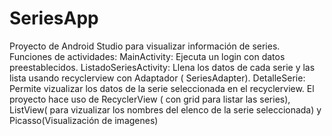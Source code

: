 # SeriesApp
Proyecto de Android Studio para visualizar información de series.
Funciones de actividades:
  MainActivity: Ejecuta un login con datos preestablecidos.
  ListadoSeriesActivity: Llena los datos de cada serie y las lista usando recyclerview con  Adaptador ( SeriesAdapter).
  DetalleSerie: Permite vizualizar los datos de la serie seleccionada en el recyclerview.
El proyecto hace uso de RecyclerView ( con grid para listar las series), ListView( para vizualizar los nombres del elenco de la serie seleccionada) y Picasso(Visualización de imagenes)
